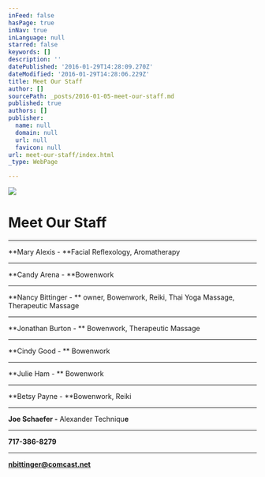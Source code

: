 ```yaml
---
inFeed: false
hasPage: true
inNav: true
inLanguage: null
starred: false
keywords: []
description: ''
datePublished: '2016-01-29T14:28:09.270Z'
dateModified: '2016-01-29T14:28:06.229Z'
title: Meet Our Staff
author: []
sourcePath: _posts/2016-01-05-meet-our-staff.md
published: true
authors: []
publisher:
  name: null
  domain: null
  url: null
  favicon: null
url: meet-our-staff/index.html
_type: WebPage

---
```

![](https://the-grid-user-content.s3-us-west-2.amazonaws.com/8b47095d-bccc-4861-b4ff-0482f3fb476b.jpg)

# Meet Our Staff

****

**Mary Alexis - **Facial Reflexology, Aromatherapy

****

**Candy Arena - **Bowenwork

****

**Nancy Bittinger - ** owner, Bowenwork, Reiki, Thai Yoga Massage,
Therapeutic Massage

****

**Jonathan Burton - ** Bowenwork, Therapeutic Massage

****

**Cindy Good - ** Bowenwork

****

**Julie Ham - ** Bowenwork

****

**Betsy Payne - **Bowenwork, Reiki

****

**Joe Schaefer -** Alexander Techniqu**e**

****

**717-386-8279**

****

**nbittinger@comcast.net**